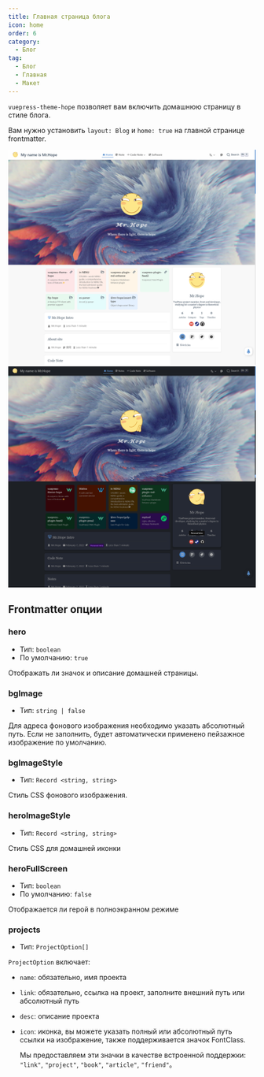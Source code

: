 ```yaml
---
title: Главная страница блога
icon: home
order: 6
category:
  - Блог
tag:
  - Блог
  - Главная
  - Макет
---
```


`vuepress-theme-hope` позволяет вам включить домашнюю страницу в стиле блога.

Вам нужно установить `layout: Blog` и `home: true` на главной странице frontmatter.

<!-- more -->

![Скриншот главной страницы](./assets/blog-light.png#light)
![Скриншот главной страницы](./assets/blog-dark.png#dark)

## Frontmatter опции

### hero

- Тип: `boolean`
- По умолчанию: `true`

Отображать ли значок и описание домашней страницы.

### bgImage

- Тип: `string | false`

Для адреса фонового изображения необходимо указать абсолютный путь. Если не заполнить, будет автоматически применено пейзажное изображение по умолчанию.

### bgImageStyle

- Тип: `Record <string, string>`

Стиль CSS фонового изображения.

### heroImageStyle

- Тип: `Record <string, string>`

Стиль CSS для домашней иконки

### heroFullScreen

- Тип: `boolean`
- По умолчанию: `false`

Отображается ли герой в полноэкранном режиме

### projects

- Тип: `ProjectOption[]`

`ProjectOption` включает:

- `name`: обязательно, имя проекта
- `link`: обязательно, ссылка на проект, заполните внешний путь или абсолютный путь
- `desc`: описание проекта
- `icon`: иконка, вы можете указать полный или абсолютный путь ссылки на изображение, также поддерживается значок FontClass.

  Мы предоставляем эти значки в качестве встроенной поддержки: `"link"`, `"project"`, `"book"`, `"article"`, `"friend"`。
